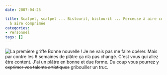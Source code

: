 ```yaml
---
date: 2007-04-25

title: Scalpel, scalpel ... Bistourit, bistourit ... Perceuse à aire comprimée, Perceuse
  à aire comprimée
categories:
- Personnel
tags: []
---
```

<img src='https://alienlebarge.ch/wordpress/wp-content/uploads/2007/04/platre.png' alt='La première griffe' />
Bonne nouvelle !
Je ne vais pas me faire opérer. Mais par contre les 6 semaines de plâtre ça n’a pas changé. C'est vous qui allez être content. J'ai un plâtre en bonne et due forme. Du coup vous pourrez y <strike>exprimer vos talents artistiques</strike> gribouiller un truc.
